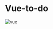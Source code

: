 # Vue-to-do
![vue](https://user-images.githubusercontent.com/74076141/104039638-eb738600-51d6-11eb-8a26-03184899a88c.jpg)
